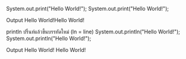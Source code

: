 System.out.print("Hello World!");
System.out.print("Hello World!"); 

Output
Hello World!Hello World!


println ปริ้นท์แล้วขึ้นบรรทัดใหม่ (ln = line)
System.out.println("Hello World!");
System.out.println("Hello World!");

Output
Hello World!
Hello World!

